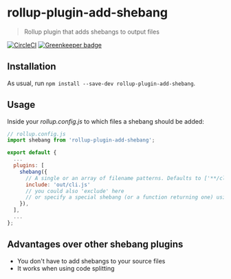 # rollup-plugin-add-shebang

> Rollup plugin that adds shebangs to output files

[![CircleCI](https://circleci.com/gh/ls-age/rollup-plugin-add-shebang/tree/master.svg?style=svg)](https://circleci.com/gh/ls-age/rollup-plugin-add-shebang/tree/master)
[![Greenkeeper badge](https://badges.greenkeeper.io/ls-age/rollup-plugin-add-shebang.svg)](https://greenkeeper.io/)

## Installation

As usual, run `npm install --save-dev rollup-plugin-add-shebang`.

## Usage

Inside your *rollup.config.js* to which files a shebang should be added:

```javascript
// rollup.config.js
import shebang from 'rollup-plugin-add-shebang';

export default {
  ...
  plugins: [
    shebang({
      // A single or an array of filename patterns. Defaults to ['**/cli.js', '**/bin.js'].
      include: 'out/cli.js'
      // you could also 'exclude' here
      // or specify a special shebang (or a function returning one) using the 'shebang' option
    }),
  ],
  ...
};
```

## Advantages over other shebang plugins

- You don't have to add shebangs to your source files
- It works when using code splitting
